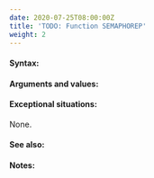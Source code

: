 ```yaml
---
date: 2020-07-25T08:00:00Z
title: 'TODO: Function SEMAPHOREP'
weight: 2
---
```


#### Syntax:

#### Arguments and values:

#### Exceptional situations:

None.

#### See also:

#### Notes:
